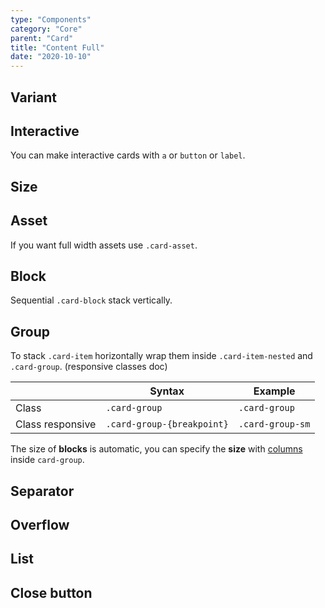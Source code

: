 ```yaml
---
type: "Components"
category: "Core"
parent: "Card"
title: "Content Full"
date: "2020-10-10"
---
```


## Variant

<demo>
  <demovanilla src="vanilla/components/core/card/variant-full">
  </demovanilla>
</demo>

## Interactive

You can make interactive cards with `a` or `button` or `label`.

<demo>
  <demovanilla src="vanilla/components/core/card/interactive-full">
  </demovanilla>
</demo>

## Size

<demo>
  <demovanilla src="vanilla/components/core/card/size-full">
  </demovanilla>
</demo>

## Asset

If you want full width assets use `.card-asset`.

<demo>
  <demovanilla src="vanilla/components/core/card/asset-full">
  </demovanilla>
</demo>

## Block

Sequential `.card-block` stack vertically.

<demo>
  <demovanilla src="vanilla/components/core/card/block-full">
  </demovanilla>
</demo>

## Group

To stack `.card-item` horizontally wrap them inside `.card-item-nested` and `.card-group`.
(responsive classes doc)

<div class="table-scroll">

|                         | Syntax                                    | Example                       |
| ----------------------- | ----------------------------------------- | ----------------------------- |
| Class                   | `.card-group`                           | `.card-group`                      |
| Class responsive        | `.card-group-{breakpoint}`              | `.card-group-sm`                   |

</div>

<demo>
  <demovanilla src="vanilla/components/core/card/group-full">
  </demovanilla>
</demo>

The size of **blocks** is automatic, you can specify the **size** with [columns](/components/core/column) inside `card-group`.

<demo>
  <demovanilla src="vanilla/components/core/card/group-block-full">
  </demovanilla>
</demo>

## Separator

<demo>
  <demovanilla src="vanilla/components/core/card/separator-full">
  </demovanilla>
</demo>

## Overflow

<demo>
  <demovanilla src="vanilla/components/core/card/overflow-y-full">
  </demovanilla>
</demo>

## List

<demo>
  <demovanilla src="vanilla/components/core/card/list-full">
  </demovanilla>
</demo>

## Close button

<demo>
  <demovanilla src="vanilla/components/core/card/close-full">
  </demovanilla>
</demo>

